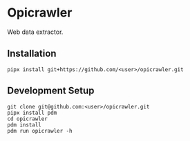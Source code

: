 # Opicrawler

Web data extractor.

## Installation

    pipx install git+https://github.com/<user>/opicrawler.git

## Development Setup

    git clone git@github.com:<user>/opicrawler.git
    pipx install pdm
    cd opicrawler
    pdm install
    pdm run opicrawler -h
